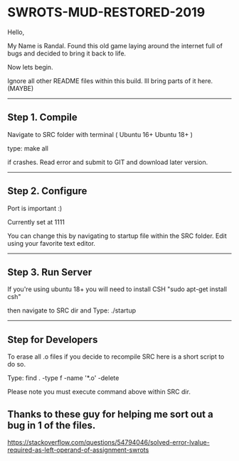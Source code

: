 # SWROTS-MUD-RESTORED-2019

Hello, 

My Name is Randal. Found this old game laying around the 
internet full of bugs and decided to bring it back to life.

Now lets begin.

Ignore all other README files within this build. 
Ill bring parts of it here. (MAYBE)

----------------------------------------------------------------------------------
## Step 1. Compile

Navigate to SRC folder with terminal ( Ubuntu 16+ Ubuntu 18+ )

type: make all

if crashes. Read error and submit to GIT and download later version.

----------------------------------------------------------------------------------
## Step 2. Configure

Port is important :)  

Currently set at 1111

You can change this by navigating to startup file within the SRC folder. 
Edit using your favorite text editor.

----------------------------------------------------------------------------------
## Step 3. Run Server

If you're using ubuntu 18+ you will need to install CSH "sudo apt-get install csh"

then navigate to SRC dir and Type: ./startup

----------------------------------------------------------------------------------
## Step for Developers

To erase all .o files if you decide to recompile SRC here is a short script to do so.

Type: find . -type f -name '*.o' -delete

Please note you must execute command above within SRC dir.

## Thanks to these guy for helping me sort out a bug in 1 of the files.

https://stackoverflow.com/questions/54794046/solved-error-lvalue-required-as-left-operand-of-assignment-swrots